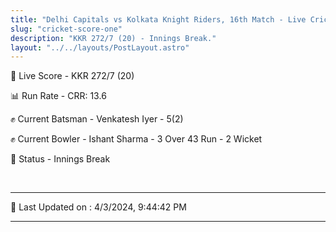 ```yaml
---
title: "Delhi Capitals vs Kolkata Knight Riders, 16th Match - Live Cricket Score"
slug: "cricket-score-one"
description: "KKR 272/7 (20) - Innings Break."
layout: "../../layouts/PostLayout.astro"
---
```


🔴 Live Score - KKR 272/7 (20)  

📊 Run Rate - CRR: 13.6  

✊ Current Batsman - Venkatesh Iyer - 5(2)  

✊ Current Bowler - Ishant Sharma - 3 Over 43 Run - 2 Wicket  

📑 Status - Innings Break

<br />

***

📝 Last Updated on : 4/3/2024, 9:44:42 PM

***

